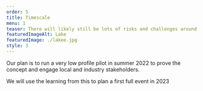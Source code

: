 ```yaml
---
order: 5
title: Timescale
menu: 1
teaser: There will likely still be lots of risks and challenges around Covid, even in 2022.
featuredImageAlt: Lake
featuredImage: ./lakee.jpg
style: 3
---
```


Our plan is to run a very low profile pilot in summer 2022 to prove the concept and engage local and industry stakeholders.

We will use the learning from this to plan a first full event in 2023
